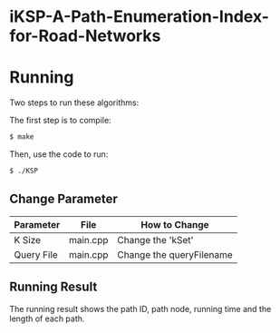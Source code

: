 # iKSP-A-Path-Enumeration-Index-for-Road-Networks


# Running

Two steps to run these algorithms:

The first step is to compile: 

```sh
$ make
```

Then, use the code to run:

```sh
$ ./KSP
```
## Change Parameter
| Parameter            | File | How to Change                                          |
|----------------------| ------ |--------------------------------------------------------|
| K Size               | main.cpp | Change the 'kSet'                                      |
| Query File           | main.cpp | Change the queryFilename                                   |

## Running Result

The running result shows the path ID, path node, running time and the length of each path.